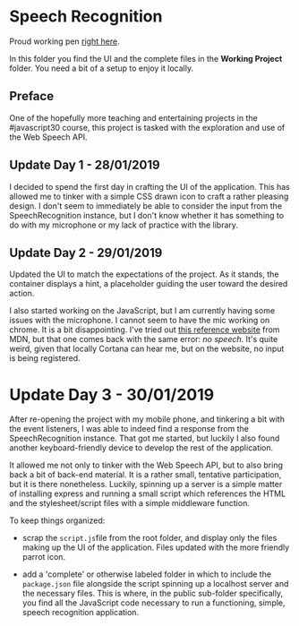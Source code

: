 # Speech Recognition

Proud working pen [right here](https://codepen.io/borntofrappe/full/exzxgB).

In this folder you find the UI and the complete files in the **Working Project** folder. You need a bit of a setup to enjoy it locally.

## Preface

One of the hopefully more teaching and entertaining projects in the #javascript30 course, this project is tasked with the exploration and use of the Web Speech API.

## Update Day 1 - 28/01/2019

I decided to spend the first day in crafting the UI of the application. This has allowed me to tinker with a simple CSS drawn icon to craft a rather pleasing design. I don't seem to immediately be able to consider the input from the SpeechRecognition instance, but I don't know whether it has something to do with my microphone or my lack of practice with the library.

## Update Day 2 - 29/01/2019

Updated the UI to match the expectations of the project. As it stands, the container displays a hint, a placeholder guiding the user toward the desired action.

I also started working on the JavaScript, but I am currently having some issues with the microphone. I cannot seem to have the mic working on chrome. It is a bit disappointing. I've tried out [this reference website](https://mdn.github.io/web-speech-api/speech-color-changer/) from MDN, but that one comes back with the same error: _no speech_. It's quite weird, given that locally Cortana can hear me, but on the website, no input is being registered.

# Update Day 3 - 30/01/2019

After re-opening the project with my mobile phone, and tinkering a bit with the event listeners, I was able to indeed find a response from the SpeechRecognition instance. That got me started, but luckily I also found another keyboard-friendly device to develop the rest of the application.

It allowed me not only to tinker with the Web Speech API, but to also bring back a bit of back-end material. It is a rather small, tentative participation, but it is there nonetheless. Luckily, spinning up a server is a simple matter of installing express and running a small script which references the HTML and the stylesheet/script files with a simple middleware function.

To keep things organized:

- scrap the `script.js`file from the root folder, and display only the files making up the UI of the application. Files updated with the more friendly parrot icon.

- add a 'complete' or otherwise labeled folder in which to include the `package.json` file alongside the script spinning up a localhost server and the necessary files. This is where, in the public sub-folder specifically, you find all the JavaScript code necessary to run a functioning, simple, speech recognition application.
